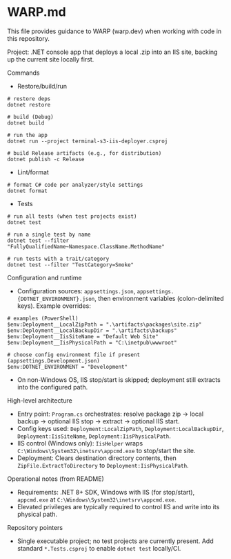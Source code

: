 # WARP.md

This file provides guidance to WARP (warp.dev) when working with code in this repository.

Project: .NET console app that deploys a local .zip into an IIS site, backing up the current site locally first.

Commands
- Restore/build/run

```pwsh path=null start=null
# restore deps
dotnet restore

# build (Debug)
dotnet build

# run the app
dotnet run --project terminal-s3-iis-deployer.csproj

# build Release artifacts (e.g., for distribution)
dotnet publish -c Release
```

- Lint/format

```pwsh path=null start=null
# format C# code per analyzer/style settings
dotnet format
```

- Tests

```pwsh path=null start=null
# run all tests (when test projects exist)
dotnet test

# run a single test by name
dotnet test --filter "FullyQualifiedName~Namespace.ClassName.MethodName"

# run tests with a trait/category
dotnet test --filter "TestCategory=Smoke"
```

Configuration and runtime
- Configuration sources: `appsettings.json`, `appsettings.{DOTNET_ENVIRONMENT}.json`, then environment variables (colon-delimited keys). Example overrides:

```pwsh path=null start=null
# examples (PowerShell)
$env:Deployment__LocalZipPath = ".\artifacts\packages\site.zip"
$env:Deployment__LocalBackupDir = ".\artifacts\backups"
$env:Deployment__IisSiteName = "Default Web Site"
$env:Deployment__IisPhysicalPath = "C:\inetpub\wwwroot"

# choose config environment file if present (appsettings.Development.json)
$env:DOTNET_ENVIRONMENT = "Development"
```

- On non-Windows OS, IIS stop/start is skipped; deployment still extracts into the configured path.

High-level architecture
- Entry point: `Program.cs` orchestrates: resolve package zip -> local backup -> optional IIS stop -> extract -> optional IIS start.
- Config keys used: `Deployment:LocalZipPath`, `Deployment:LocalBackupDir`, `Deployment:IisSiteName`, `Deployment:IisPhysicalPath`.
- IIS control (Windows only): `IisHelper` wraps `C:\Windows\System32\inetsrv\appcmd.exe` to stop/start the site.
- Deployment: Clears destination directory contents, then `ZipFile.ExtractToDirectory` to `Deployment:IisPhysicalPath`.

Operational notes (from README)
- Requirements: .NET 8+ SDK, Windows with IIS (for stop/start), `appcmd.exe` at `C:\Windows\System32\inetsrv\appcmd.exe`.
- Elevated privileges are typically required to control IIS and write into its physical path.

Repository pointers
- Single executable project; no test projects are currently present. Add standard `*.Tests.csproj` to enable `dotnet test` locally/CI.

